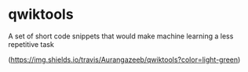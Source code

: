 # qwiktools
A set of short code snippets that would make machine learning a less repetitive task

(https://img.shields.io/travis/Aurangazeeb/qwiktools?color=light-green)

